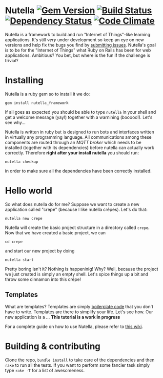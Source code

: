 
# Nutella [![Gem Version](https://badge.fury.io/rb/nutella_framework.svg)](http://badge.fury.io/rb/nutella_framework) [![Build Status](https://travis-ci.org/nutella-framework/nutella_framework.svg?branch=master)](https://travis-ci.org/nutella-framework/nutella_framework) [![Dependency Status](https://gemnasium.com/nutella-framework/nutella_framework.svg)](https://gemnasium.com/nutella-framework/nutella_framework) [![Code Climate](https://codeclimate.com/github/nutella-framework/nutella_framework/badges/gpa.svg)](https://codeclimate.com/github/nutella-framework/nutella_framework)
Nutella is a framework to build and run "Internet of Things"-like learning applications. It's still _very_ under development so keep an eye on new versions and help fix the bugs you find by [submitting issues](https://waffle.io/nutella-framework/nutella_framework). Nutella's goal is to be for the "Internet of Things" what Ruby on Rails has been for web applications. Ambitious? You bet, but where is the fun if the challenge is trivial?

# Installing
Nutella is a ruby gem so to install it we do:
```
gem install nutella_framework
```
If all goes as expected you should be able to type `nutella` in your shell and get a welcome message (yay!) together with a warnining (booooo!). Let's see why...

Nutella is written in ruby but is designed to run bots and interfaces written in virtually any programming language. All communications among these components are routed through an _MQTT broker_ which needs to be installed (together with its dependencies) before nutella can actually work correctly. Therefore **right after your install nutella** you should run: 
```
nutella checkup
```
in order to make sure all the dependencies have been correctly installed.


# Hello world
So what does nutella do for me? Suppose we want to create a new application called "crepe" (because I like nutella crêpes). Let's do that:
```
nutella new crepe
```
Nutella will create the basic project structure in a directory called `crepe`. Now that we have created a basic project, we can 
```
cd crepe
``` 
and start our new project by doing
```
nutella start
```
Pretty boring isn't it? Nothing is happeninig! Why? Well, because the project we just created is simply an empty shell. Let's spice things up a bit and throw some cinnamon into this crêpe!

## Templates
What are templates? Templates are simply [boilerplate code](http://en.wikipedia.org/wiki/Boilerplate_code) that you don't have to write.  Templates are there to simplify your life. Let's see how. Our new application is a ...
**This tutorial is a work in progress**


For a complete guide on how to use Nutella, please refer to [this wiki](https://github.com/nutella-framework/nutella_framework/wiki).

# Building & contributing
Clone the repo, `bundle install` to take care of the dependencies and then `rake` to run all the tests. If you want to perform some fancier task simply type `rake -T` for a list of awesomeness.
